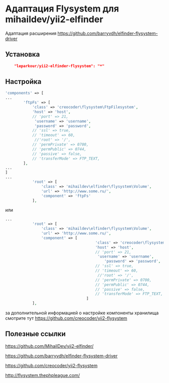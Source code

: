 Адаптация Flysystem для mihaildev/yii2-elfinder
===========================

Адаптация расширения https://github.com/barryvdh/elfinder-flysystem-driver


## Установка

```json
    "leparkour/yii2-elfinder-flysystem": "*"
```

## Настройка
```php
'components' => [
...
        'ftpFs' => [
			'class' => 'creocoder\flysystem\FtpFilesystem',
			'host' => 'host',
			// 'port' => 21,
			 'username' => 'username',
             'password' => 'password',
			// 'ssl' => true,
			// 'timeout' => 60,
			 //'root' => '/',
			// 'permPrivate' => 0700,
			// 'permPublic' => 0744,
			// 'passive' => false,
			// 'transferMode' => FTP_TEXT,
		],
...
]
...
            'root' => [
				'class' => 'mihaildev\elfinder\flysystem\Volume',
				'url' => 'http://www.some.ru/',
                'component' => 'ftpFs'
			],

```

или

```php
...
            'root' => [
				'class' => 'mihaildev\elfinder\flysystem\Volume',
				'url' => 'http://www.some.ru/',
                'component' => [
                               			'class' => 'creocoder\flysystem\FtpFilesystem',
                               			'host' => 'host',
                               			// 'port' => 21,
                               			 'username' => 'username',
                                            'password' => 'password',
                               			// 'ssl' => true,
                               			// 'timeout' => 60,
                               			 //'root' => '/',
                               			// 'permPrivate' => 0700,
                               			// 'permPublic' => 0744,
                               			// 'passive' => false,
                               			// 'transferMode' => FTP_TEXT,
                               		]
			],

```

за дополнительной информацией о настройке компоненты хранилища смотрите тут https://github.com/creocoder/yii2-flysystem

## Полезные ссылки

https://github.com/MihailDev/yii2-elfinder/

https://github.com/barryvdh/elfinder-flysystem-driver

https://github.com/creocoder/yii2-flysystem

http://flysystem.thephpleague.com/

